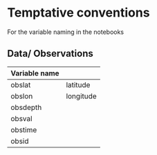 # Temptative conventions 

For the variable naming in the notebooks

## Data/ Observations

| Variable name |              	|
| --------------|:--------------|
|obslat		| latitude	|
|obslon 	| longitude	|
|obsdepth 	|		|
|obsval 	|		|
|obstime 	|		|
|obsid		|		|
